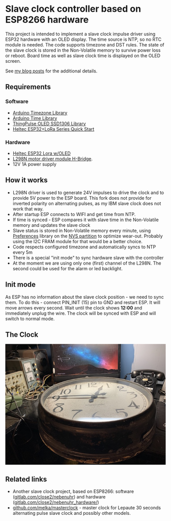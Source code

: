 # Slave clock controller based on ESP8266 hardware

This project is intended to implement a slave clock impulse driver using ESP32 hardware
with an OLED display. The time source is NTP, so no RTC module is needed. The code supports timezone
and DST rules. The state of the slave clock is stored in the Non-Volatile memory to survive power loss or reboot. Board time as well as slave clock time is displayed on the OLED screen.

See [my blog posts](https://smallhacks.wordpress.com/2020/09/26/esp32-based-old-clock-controller-with-ntp-sync/) for the additional details. 

## Requirements

### Software

 - [Arduino Timezone Library](https://github.com/JChristensen/Timezone)
 - [Arduino Time Library ](https://playground.arduino.cc/Code/Time)
 - [ThingPulse OLED SSD1306 Library](https://github.com/ThingPulse/esp8266-oled-ssd1306)
 - [Heltec ESP32+LoRa Series Quick Start](https://heltec-automation-docs.readthedocs.io/en/latest/esp32/quick_start.html)

 
### Hardware
 
 - [Heltec ESP32 Lora w/OLED](https://www.amazon.com/dp/B07428W8H3)
 - [L298N motor driver module H-Bridge](https://www.instructables.com/id/Control-DC-and-stepper-motors-with-L298N-Dual-Moto/). 
 - 12V 1A power supply
 
## How it works

- L298N driver is used to generate 24V impulses to drive the clock and to provide 5V power
  to the ESP board. This fork does not provide for inverted polarity on alternating pulses, as my IBM slave clock does not work that way.
- After startup ESP connects to WIFI and get time from NTP.
- If time is synced - ESP compares it with slave time in the Non-Volatile memory and updates the slave clock
- Slave status is stored in Non-Volatile memory every minute, using [Preferences](https://github.com/espressif/arduino-esp32/tree/master/libraries/Preferences) library on the [NVS partition](https://docs.espressif.com/projects/esp-idf/en/latest/esp32/api-reference/storage/nvs_flash.html) to optimize wear-out. Probably using the I2C FRAM module for that would be a better choice.
- Code respects configured timezone and automatically syncs to NTP every 5m
- There is a special "init mode" to sync hardware slave with the controller
- At the moment we are using only one (first) channel of the L298N. The second could be used for the alarm or led backlight. 

## Init mode

As ESP has no information about the slave clock position - we need to sync them. To do this - connect PIN_INIT (15) pin to GND and restart ESP. It will move arrows every second. Wait until the clock shows **12:00** and immediately unplug the wire. The clock will be synced with ESP and will switch to normal mode. 

## The Clock

![Clock](clock.jpg "Clock")

## Related links
- Another slave clock project, based on ESP8266: software ([gitlab.com/close2/nebenuhr](https://gitlab.com/close2/nebenuhr)) and hardware ([gitlab.com/close2/nebenuhr_hardware/](https://gitlab.com/close2/nebenuhr_hardware))
- [github.com/melka/masterclock](https://github.com/melka/masterclock]) - master clock for Lepaute 30 seconds alternating pulse slave clock and possibly other models.
